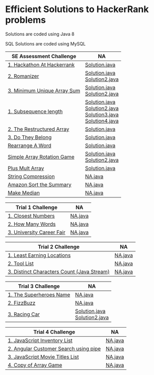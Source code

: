 # Efficient Solutions to HackerRank problems

Solutions are coded using Java 8

SQL Solutions are coded using MySQL

| SE Assessment Challenge  | NA |
| ------------- | ------------- |
| [1. Hackathon At Hackerrank](https://github.com/bai35304823/hackerrank/blob/d596f6691d5d8705c5bbcdfc411968547b3e1548/hackerank_picture/SE%20assessment/hackathon%20at%20hackerrank/hackathon%20at%20hackerrank.jpg)  |[Solution.java](src/main/java/hackerrank/hackathon_at_hackerrank2.java)  |
| [2. Romanizer](https://github.com/bai35304823/hackerrank/blob/3cb1f3e7f1fe0654847585c47a293bc15b94f672/hackerank_picture/SE%20assessment/romanizer/romanizer.jpg)  |[Solution.java](src/main/java/hackerrank/convert_number_roman_number.java)  <br /> [Solution2.java](src/main/java/hackerrank/Romanizer.java)  |
| [3. Minimum Unique Array Sum](https://github.com/bai35304823/hackerrank/blob/d596f6691d5d8705c5bbcdfc411968547b3e1548/hackerank_picture/SE%20assessment/minimum%20unique%20array%20sum/minimum%20unique%20array%20sum.jpg)  | [Solution.java](src/main/java/hackerrank/MinUniqueArrSum.java)  <br />[Solution2.java](src/main/java/hackerrank/minimum_unique_array_sum.java) |
| [1. Subsequence length](https://github.com/bai35304823/hackerrank/blob/3cb1f3e7f1fe0654847585c47a293bc15b94f672/hackerank_picture/SE%20assessment/subsequence%20length/subsequence%20length.jpg)  | [Solution.java](src/main/java/hackerrank/Subsequence_Length_dp.java)  <br />[Solution2.java](src/main/java/hackerrank/Subsequence_Length.java)  <br /> [Solution3.java](src/main/java/hackerrank/Subsequence_Length1.java)  <br /> [Solution4.java](src/main/java/hackerrank/Subsequence_Length2.java) 
| [2. The Restructured Array](https://github.com/bai35304823/hackerrank/blob/3cb1f3e7f1fe0654847585c47a293bc15b94f672/hackerank_picture/SE%20assessment/the%20restructured%20array/the%20restructured%20array.jpg)  | [Solution.java](src/main/java/hackerrank/The_restructured_array.java)  |
| [3. Do They Belong](https://github.com/bai35304823/hackerrank/blob/d596f6691d5d8705c5bbcdfc411968547b3e1548/hackerank_picture/SE%20assessment/do%20they%20belong/do%20they%20belong.jpg)  | [Solution.java](src/main/java/hackerrank/Triangle_Result.java)  |
| [   Rearrange A Word](https://github.com/bai35304823/hackerrank/blob/3cb1f3e7f1fe0654847585c47a293bc15b94f672/hackerank_picture/SE%20assessment/rearrange%20a%20word/rearrange%20a%20word.jpg)  |[Solution.java](src/main/java/hackerrank/rearrange_a_word.java)   |
| [   Simple Array Rotation Game](https://github.com/bai35304823/hackerrank/blob/0af0b49b4f80e1c84cf91f1f5940267fce69a17b/hackerank_picture/SE%20assessment/simple%20array%20rotation%20game/simple%20array%20rotation%20game.jpg)  | [Solution.java](src/main/java/hackerrank/simple_array_rotation_game.java)  <br />[Solution2.java](src/main/java/hackerrank/simple_array_rotation_game2.java)  |
| [   Plus Mult Array](https://github.com/bai35304823/hackerrank/blob/59ffd587d9ff8342cdc184fc1807bbad901ab911/hackerank_picture/SE%20assessment/Plus%20Mult%20Array/plus.jpg)  | [Solution.java](src/main/java/hackerrank/Plus_Mult_Array.java)   |
| [   String Compression](https://www.hackerrank.com/challenges/string-compression/problem)  | [NA.java]()  |
| [   Amazon Sort the Summary](https://github.com/bai35304823/hackerrank/blob/d596f6691d5d8705c5bbcdfc411968547b3e1548/hackerank_picture/SE%20assessment/Amazon%20Sort%20the%20Summary/Sort%20the%20Summary.pdf)  | [NA.java]()  |
| [   Make Median](https://github.com/bai35304823/hackerrank/blob/0af0b49b4f80e1c84cf91f1f5940267fce69a17b/hackerank_picture/SE%20assessment/Make%20Median/Make%20Median.jpg)  | [NA.java]()  |


| Trial 1 Challenge  | NA |
| ------------- | ------------- |
| [1. Closest Numbers](https://github.com/bai35304823/hackerrank/blob/3cb1f3e7f1fe0654847585c47a293bc15b94f672/hackerank_picture/Trial_1/1.%20Closest%20Numbers/2022-11-28_121134.png)  | [NA.java]()  |
| [2. How Many Words](https://github.com/bai35304823/hackerrank/blob/3cb1f3e7f1fe0654847585c47a293bc15b94f672/hackerank_picture/Trial_1/2.%20How%20Many%20Words/2022-11-28_121401.png)  | [NA.java]()  |
| [3. University Career Fair](https://github.com/bai35304823/hackerrank/blob/3cb1f3e7f1fe0654847585c47a293bc15b94f672/hackerank_picture/Trial_1/3.%20University%20Career%20Fair/2022-11-28_121551.png)  | [NA.java]()  |


| Trial 2 Challenge  | NA |
| ------------- | ------------- |
| [1. Least Earning Locations](https://github.com/bai35304823/hackerrank/blob/3cb1f3e7f1fe0654847585c47a293bc15b94f672/hackerank_picture/Trial_2/1.%20Least%20Earning%20Locations/2022-11-28_113904.png)  | [NA.java]()  |
| [2. Tool List](https://github.com/bai35304823/hackerrank/blob/3cb1f3e7f1fe0654847585c47a293bc15b94f672/hackerank_picture/Trial_2/2.%20Tool%20List/2022-11-28_114213.png)  | [NA.java]()  |
| [3. Distinct Characters Count (Java Stream)](https://github.com/bai35304823/hackerrank/blob/3cb1f3e7f1fe0654847585c47a293bc15b94f672/hackerank_picture/Trial_2/3.%20Distinct%20Characters%20Count%20(Java%20Stream)/2022-11-28_114649.png)  | [NA.java]()  |


| Trial 3 Challenge  | NA |
| ------------- | ------------- |
| [1. The Superheroes Name](https://github.com/bai35304823/hackerrank/blob/3cb1f3e7f1fe0654847585c47a293bc15b94f672/hackerank_picture/Trial_3/1.%20The%20Superheroes%20Name/2022-11-28_114925.png)  | [NA.java]()  |
| [2. FizzBuzz](https://github.com/bai35304823/hackerrank/blob/3cb1f3e7f1fe0654847585c47a293bc15b94f672/hackerank_picture/Trial_3/2.%20FizzBuzz/2022-11-28_115036.png)  | [NA.java]()  |
| [3. Racing Car](https://github.com/bai35304823/hackerrank/blob/3cb1f3e7f1fe0654847585c47a293bc15b94f672/hackerank_picture/Trial_3/3.%20Racing%20Car/2022-11-28_115315.png)  | [Solution.java](src/main/java/hackerrank/Racing_Car_dp11.java)  <br />[Solution2.java](src/main/java/hackerrank/Racing_Car_dp2.java)  |

| Trial 4 Challenge  | NA |
| ------------- | ------------- |
| [1. JavaScript Inventory List](https://github.com/bai35304823/hackerrank/blob/3cb1f3e7f1fe0654847585c47a293bc15b94f672/hackerank_picture/Trial_4/1.%20JavaScript%20Inventory%20List/2022-11-28_115720.png)  | [NA.java]()  |
| [2. Angular Customer Search using pipe](https://github.com/bai35304823/hackerrank/blob/3cb1f3e7f1fe0654847585c47a293bc15b94f672/hackerank_picture/Trial_4/2.%20Angular%20Customer%20Search%20using%20pipe/2022-11-28_120154.png)  | [NA.java]()  |
| [3. JavaScript Movie Titles List](https://github.com/bai35304823/hackerrank/blob/3cb1f3e7f1fe0654847585c47a293bc15b94f672/hackerank_picture/Trial_4/3.%20JavaScript%20Movie%20Titles%20List/2022-11-28_120600.png)  | [NA.java]()  |
| [4. Copy of Array Game](https://github.com/bai35304823/hackerrank/blob/3cb1f3e7f1fe0654847585c47a293bc15b94f672/hackerank_picture/Trial_4/4.%20Copy%20of%20Array%20Game/2022-11-28_120744.png)  | [NA.java]()  |
